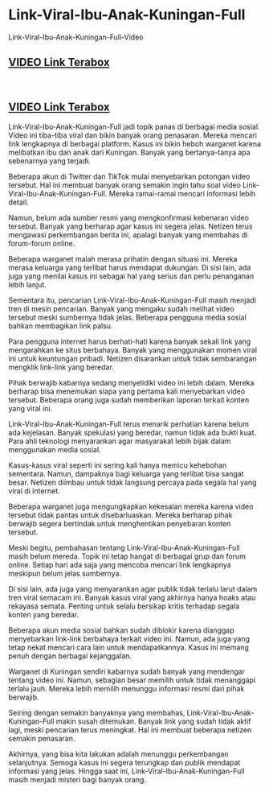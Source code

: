 # Link-Viral-Ibu-Anak-Kuningan-Full
Link-Viral-Ibu-Anak-Kuningan-Full-Video
<H2><a href="https://terabox.com/s/1EKOPekh1l1ahNmCQe6oPdA">VIDEO Link Terabox</a></H2>
<br>
<H2><a href="https://terabox.com/s/1EKOPekh1l1ahNmCQe6oPdA">VIDEO Link Terabox</a></H2>
Link-Viral-Ibu-Anak-Kuningan-Full jadi topik panas di berbagai media sosial. Video ini tiba-tiba viral dan bikin banyak orang penasaran. Mereka mencari link lengkapnya di berbagai platform. Kasus ini bikin heboh warganet karena melibatkan ibu dan anak dari Kuningan. Banyak yang bertanya-tanya apa sebenarnya yang terjadi.

Beberapa akun di Twitter dan TikTok mulai menyebarkan potongan video tersebut. Hal ini membuat banyak orang semakin ingin tahu soal video Link-Viral-Ibu-Anak-Kuningan-Full. Mereka ramai-ramai mencari informasi lebih detail.

Namun, belum ada sumber resmi yang mengkonfirmasi kebenaran video tersebut. Banyak yang berharap agar kasus ini segera jelas. Netizen terus mengawasi perkembangan berita ini, apalagi banyak yang membahas di forum-forum online.

Beberapa warganet malah merasa prihatin dengan situasi ini. Mereka merasa keluarga yang terlibat harus mendapat dukungan. Di sisi lain, ada juga yang menilai kasus ini sebagai hal yang serius dan perlu penanganan lebih lanjut.

Sementara itu, pencarian Link-Viral-Ibu-Anak-Kuningan-Full masih menjadi tren di mesin pencarian. Banyak yang mengaku sudah melihat video tersebut meski sumbernya tidak jelas. Beberapa pengguna media sosial bahkan membagikan link palsu.

Para pengguna internet harus berhati-hati karena banyak sekali link yang mengarahkan ke situs berbahaya. Banyak yang menggunakan momen viral ini untuk keuntungan pribadi. Netizen disarankan untuk tidak sembarangan mengklik link-link yang beredar.

Pihak berwajib kabarnya sedang menyelidiki video ini lebih dalam. Mereka berharap bisa menemukan siapa yang pertama kali menyebarkan video tersebut. Beberapa orang juga sudah memberikan laporan terkait konten yang viral ini.

Link-Viral-Ibu-Anak-Kuningan-Full terus menarik perhatian karena belum ada kejelasan. Banyak spekulasi yang beredar, namun tidak ada bukti kuat. Para ahli teknologi menyarankan agar masyarakat lebih bijak dalam menggunakan media sosial.

Kasus-kasus viral seperti ini sering kali hanya memicu kehebohan sementara. Namun, dampaknya bagi keluarga yang terlibat bisa sangat besar. Netizen diimbau untuk tidak langsung percaya pada segala hal yang viral di internet.

Beberapa warganet juga mengungkapkan kekesalan mereka karena video tersebut tidak pantas untuk disebarluaskan. Mereka berharap pihak berwajib segera bertindak untuk menghentikan penyebaran konten tersebut. 

Meski begitu, pembahasan tentang Link-Viral-Ibu-Anak-Kuningan-Full masih belum mereda. Topik ini tetap hangat di berbagai grup dan forum online. Setiap hari ada saja yang mencoba mencari link lengkapnya meskipun belum jelas sumbernya.

Di sisi lain, ada juga yang menyarankan agar publik tidak terlalu larut dalam tren viral semacam ini. Banyak kasus viral yang akhirnya hanya hoaks atau rekayasa semata. Penting untuk selalu bersikap kritis terhadap segala konten yang beredar.

Beberapa akun media sosial bahkan sudah diblokir karena dianggap menyebarkan link-link berbahaya terkait video ini. Namun, ada juga yang tetap nekat mencari cara lain untuk mendapatkannya. Kasus ini memang penuh dengan berbagai kejanggalan.

Warganet di Kuningan sendiri kabarnya sudah banyak yang mendengar tentang video ini. Namun, sebagian besar memilih untuk tidak menanggapi terlalu jauh. Mereka lebih memilih menunggu informasi resmi dari pihak berwajib.

Seiring dengan semakin banyaknya yang membahas, Link-Viral-Ibu-Anak-Kuningan-Full makin susah ditemukan. Banyak link yang sudah tidak aktif lagi, meski pencarian terus meningkat. Hal ini membuat beberapa netizen semakin penasaran.

Akhirnya, yang bisa kita lakukan adalah menunggu perkembangan selanjutnya. Semoga kasus ini segera terungkap dan publik mendapat informasi yang jelas. Hingga saat ini, Link-Viral-Ibu-Anak-Kuningan-Full masih menjadi misteri bagi banyak orang.
